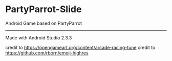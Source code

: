 # PartyParrot-Slide

Android Game based on PartyParrot

---

Made with Android Studio 2.3.3

credit to https://opengameart.org/content/arcade-racing-tune
credit to https://github.com/rborn/emoji-highres
